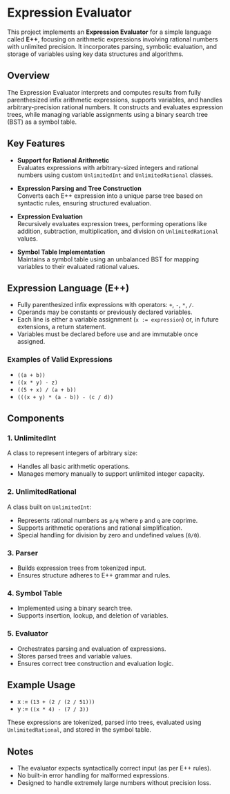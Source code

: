 # Expression Evaluator

This project implements an **Expression Evaluator** for a simple language called **E++**, focusing on arithmetic expressions involving rational numbers with unlimited precision. It incorporates parsing, symbolic evaluation, and storage of variables using key data structures and algorithms.

## Overview

The Expression Evaluator interprets and computes results from fully parenthesized infix arithmetic expressions, supports variables, and handles arbitrary-precision rational numbers. It constructs and evaluates expression trees, while managing variable assignments using a binary search tree (BST) as a symbol table.

## Key Features

- **Support for Rational Arithmetic**  
  Evaluates expressions with arbitrary-sized integers and rational numbers using custom `UnlimitedInt` and `UnlimitedRational` classes.

- **Expression Parsing and Tree Construction**  
  Converts each E++ expression into a unique parse tree based on syntactic rules, ensuring structured evaluation.

- **Expression Evaluation**  
  Recursively evaluates expression trees, performing operations like addition, subtraction, multiplication, and division on `UnlimitedRational` values.

- **Symbol Table Implementation**  
  Maintains a symbol table using an unbalanced BST for mapping variables to their evaluated rational values.

## Expression Language (E++)

- Fully parenthesized infix expressions with operators: `+`, `-`, `*`, `/`.
- Operands may be constants or previously declared variables.
- Each line is either a variable assignment (`x := expression`) or, in future extensions, a return statement.
- Variables must be declared before use and are immutable once assigned.

### Examples of Valid Expressions

- `((a + b))`
- `((x * y) - z)`
- `((5 + x) / (a + b))`
- `(((x + y) * (a - b)) - (c / d))`

## Components

### 1. UnlimitedInt

A class to represent integers of arbitrary size:
- Handles all basic arithmetic operations.
- Manages memory manually to support unlimited integer capacity.

### 2. UnlimitedRational

A class built on `UnlimitedInt`:
- Represents rational numbers as `p/q` where `p` and `q` are coprime.
- Supports arithmetic operations and rational simplification.
- Special handling for division by zero and undefined values (`0/0`).

### 3. Parser

- Builds expression trees from tokenized input.
- Ensures structure adheres to E++ grammar and rules.

### 4. Symbol Table

- Implemented using a binary search tree.
- Supports insertion, lookup, and deletion of variables.

### 5. Evaluator

- Orchestrates parsing and evaluation of expressions.
- Stores parsed trees and variable values.
- Ensures correct tree construction and evaluation logic.

## Example Usage
- x := `(13 + (2 / (2 / 51)))` 
- y := `((x * 4) - (7 / 3))`

These expressions are tokenized, parsed into trees, evaluated using `UnlimitedRational`, and stored in the symbol table.

## Notes

- The evaluator expects syntactically correct input (as per E++ rules).
- No built-in error handling for malformed expressions.
- Designed to handle extremely large numbers without precision loss.
